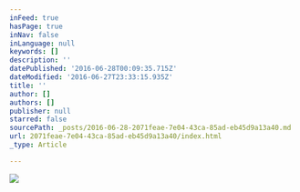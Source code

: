 ```yaml
---
inFeed: true
hasPage: true
inNav: false
inLanguage: null
keywords: []
description: ''
datePublished: '2016-06-28T00:09:35.715Z'
dateModified: '2016-06-27T23:33:15.935Z'
title: ''
author: []
authors: []
publisher: null
starred: false
sourcePath: _posts/2016-06-28-2071feae-7e04-43ca-85ad-eb45d9a13a40.md
url: 2071feae-7e04-43ca-85ad-eb45d9a13a40/index.html
_type: Article

---
```

![](https://the-grid-user-content.s3-us-west-2.amazonaws.com/643af4ef-5297-4451-9219-9ab5df6b288c.jpg)